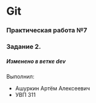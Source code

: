 # Git
### Практическая работа №7
### Задание 2.
##### Изменено в ветке dev
Выполнил:
* Ашуркин Артём Алексеевич
* УВП 311
